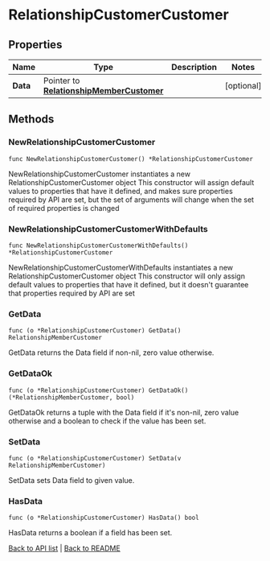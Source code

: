 # RelationshipCustomerCustomer

## Properties

Name | Type | Description | Notes
------------ | ------------- | ------------- | -------------
**Data** | Pointer to [**RelationshipMemberCustomer**](RelationshipMemberCustomer.md) |  | [optional] 

## Methods

### NewRelationshipCustomerCustomer

`func NewRelationshipCustomerCustomer() *RelationshipCustomerCustomer`

NewRelationshipCustomerCustomer instantiates a new RelationshipCustomerCustomer object
This constructor will assign default values to properties that have it defined,
and makes sure properties required by API are set, but the set of arguments
will change when the set of required properties is changed

### NewRelationshipCustomerCustomerWithDefaults

`func NewRelationshipCustomerCustomerWithDefaults() *RelationshipCustomerCustomer`

NewRelationshipCustomerCustomerWithDefaults instantiates a new RelationshipCustomerCustomer object
This constructor will only assign default values to properties that have it defined,
but it doesn't guarantee that properties required by API are set

### GetData

`func (o *RelationshipCustomerCustomer) GetData() RelationshipMemberCustomer`

GetData returns the Data field if non-nil, zero value otherwise.

### GetDataOk

`func (o *RelationshipCustomerCustomer) GetDataOk() (*RelationshipMemberCustomer, bool)`

GetDataOk returns a tuple with the Data field if it's non-nil, zero value otherwise
and a boolean to check if the value has been set.

### SetData

`func (o *RelationshipCustomerCustomer) SetData(v RelationshipMemberCustomer)`

SetData sets Data field to given value.

### HasData

`func (o *RelationshipCustomerCustomer) HasData() bool`

HasData returns a boolean if a field has been set.


[Back to API list](../README.md#documentation-for-api-endpoints) | [Back to README](../README.md)


